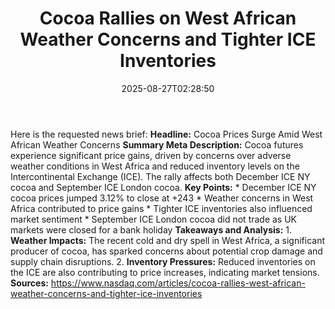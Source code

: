 ﻿---
title: "Cocoa Rallies on West African Weather Concerns and Tighter ICE Inventories"
date: "2025-08-27T02:28:50"
category: "Markets"
summary: ""
slug: "cocoa rallies on west african weather concerns and tighter i"
source_urls:
  - "https://www.nasdaq.com/articles/cocoa-rallies-west-african-weather-concerns-and-tighter-ice-inventories"
seo:
  title: "Cocoa Rallies on West African Weather Concerns and Tighter ICE Inventories | Hash n Hedge"
  description: ""
  keywords: ["news", "markets", "brief"]
---
Here is the requested news brief:  **Headline:** Cocoa Prices Surge Amid West African Weather Concerns  **Summary Meta Description:** Cocoa futures experience significant price gains, driven by concerns over adverse weather conditions in West Africa and reduced inventory levels on the Intercontinental Exchange (ICE). The rally affects both December ICE NY cocoa and September ICE London cocoa.  **Key Points:**  * December ICE NY cocoa prices jumped 3.12% to close at +243 * Weather concerns in West Africa contributed to price gains * Tighter ICE inventories also influenced market sentiment * September ICE London cocoa did not trade as UK markets were closed for a bank holiday  **Takeaways and Analysis:**  1. **Weather Impacts:** The recent cold and dry spell in West Africa, a significant producer of cocoa, has sparked concerns about potential crop damage and supply chain disruptions. 2. **Inventory Pressures:** Reduced inventories on the ICE are also contributing to price increases, indicating market tensions.  **Sources:** https://www.nasdaq.com/articles/cocoa-rallies-west-african-weather-concerns-and-tighter-ice-inventories 
